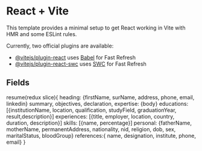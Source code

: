 # React + Vite

This template provides a minimal setup to get React working in Vite with HMR and some ESLint rules.

Currently, two official plugins are available:

- [@vitejs/plugin-react](https://github.com/vitejs/vite-plugin-react/blob/main/packages/plugin-react/README.md) uses [Babel](https://babeljs.io/) for Fast Refresh
- [@vitejs/plugin-react-swc](https://github.com/vitejs/vite-plugin-react-swc) uses [SWC](https://swc.rs/) for Fast Refresh


## Fields

resume(redux slice){ 
    heading: {firstName, surName, address, phone, email, linkedin}
    summary, objectives, declaration, expertise: {body}
    educations: [{institutionName, location, qualification, studyField, graduationYear, result,description}]
    experiences: [{title, employer, location, country, duration, description}]
    skills: [{name, percentage}]
    personal: {fatherName, motherName, permanentAddress, nationality, nid, religion, dob, sex, maritalStatus, bloodGroup}
    references:{ name, designation, institute, phone, email} 
}